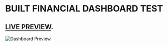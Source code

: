 # BUILT FINANCIAL DASHBOARD TEST

## [LIVE PREVIEW](https://builtdashboard.vercel.app).

![Dashboard Preview](https://i.postimg.cc/637XWdR2/localhost-3000.png "Dashboard Preview")
